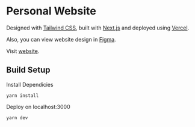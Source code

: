 ﻿# Personal Website 
Designed with [Tailwind CSS](https://tailwindcss.com/), built with [Next.js](https://nextjs.org/) and deployed using [Vercel](https://vercel.com/).

Also, you can view website design in [Figma](https://www.figma.com/file/hYD084Uab2OxUkxz7II3WK/portfolio?node-id=0:1).

Visit [website](https://hilmicantaskiran.vercel.app/).

## Build Setup
Install Dependicies

    yarn install

Deploy on localhost:3000

    yarn dev

